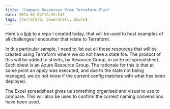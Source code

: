 ```yaml
---
title: "Compare Resources From Terraform Plan"
date: 2024-02-04T19:39:24Z
tags: [terraform, powershell, azure]
---
```


Here's a [link](https://github.com/garrardkitchen/terraform-examples/blob/compare/2024-feb-compare-plan-with-resources/README.md) to a repo I created today, that will be used to host examples of all challenges I encounter that relate to Terraform.  

In this particular sample, I need to list out all those resources that will be created using Terraform where we do not have a state file.  The product of this will be added to sheets, by Resource Group, in an Excel spreadsheet.  Each sheet is an Azure Resource Group.  The rationale for this is that at some point an apply was executed, and due to the state not being managed, we do not know if the current config matches with what has been deployed.  

The Excel spreadsheet gives us something organised and visual to use to compare.  This will also be used to confirm the correct naming convensions have been used.